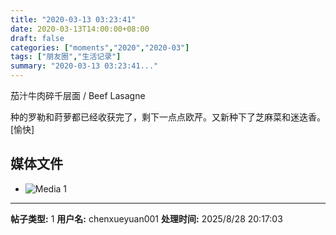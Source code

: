 ```yaml
---
title: "2020-03-13 03:23:41"
date: 2020-03-13T14:00:00+08:00
draft: false
categories: ["moments","2020","2020-03"]
tags: ["朋友圈","生活记录"]
summary: "2020-03-13 03:23:41..."
---
```


茄汁牛肉碎千层面 / Beef Lasagne

种的罗勒和莳萝都已经收获完了，剩下一点点欧芹。又新种下了芝麻菜和迷迭香。[愉快]

## 媒体文件

- ![Media 1](/Moments/photos/2020-03-13/202003130323410.jpg)

---

**帖子类型:** 1
**用户名:** chenxueyuan001
**处理时间:** 2025/8/28 20:17:03